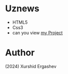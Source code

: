 # Uznews
- HTML5
- Css3
- can you view [my Project](https://xurshid-uznews.netlify.app/)
# Author 
(2024) Xurshid Ergashev 
